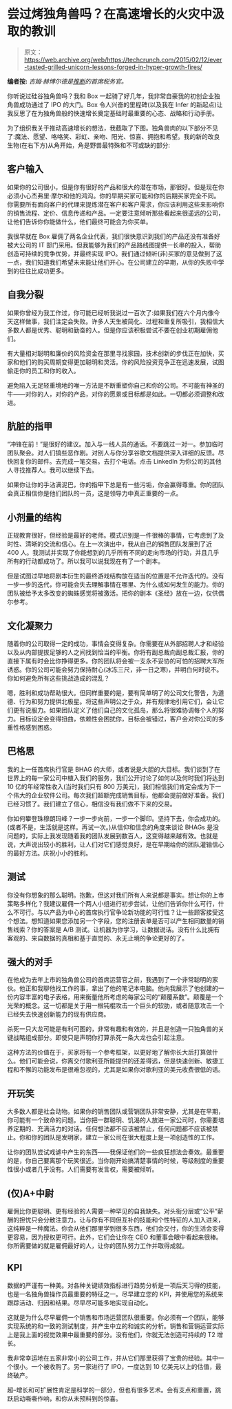 # 尝过烤独角兽吗？在高速增长的火灾中汲取的教训 

> 原文：<https://web.archive.org/web/https://techcrunch.com/2015/02/12/ever-tasted-grilled-unicorn-lessons-forged-in-hyper-growth-fires/>

**编者按:** *吉姆·赫博尔德是[推断](https://web.archive.org/web/20230129063221/http://www.infer.com/)的首席税务官。*

你听说过硅谷独角兽吗？我和 Box 一起骑了好几年，我非常自豪我的初创企业独角兽成功通过了 IPO 的大门。Box 令人兴奋的里程碑(以及我在 Infer 的新起点)让我反思了在为独角兽般的快速增长奠定基础时最重要的心态、战略和行动手册。

为了组织我关于推动高速增长的想法，我截取了下图。独角兽肉的以下部分不见了:魔法、愿望、咯咯笑、彩虹、亲吻、阳光、惊喜、拥抱和希望。我的新的改良生物(在右下方)从角开始，角是野兽最特殊和不可或缺的部分:

## 客户输入

如果你的公司很小，但是你有很好的产品和很大的潜在市场，那很好。但是现在你必须小心杰弗里·摩尔和他的鸿沟。你的早期买家可能和你的后期买家完全不同。你需要所有面向客户的代理来提炼潜在客户和客户需求，你应该利用这些来影响你的销售流程、定价、信息传递和产品。一定要注意倾听那些看起来很遥远的公司，让他们告诉你你能做什么，他们最终可能会为你买单。

我很早就在 Box 雇佣了两名企业代表，我们很快意识到我们的产品还没有准备好被大公司的 IT 部门采用。但我能够为我们的产品路线图提供一长串的投入，帮助创造可持续的竞争优势，并最终实现 IPO。我们通过倾听(非)买家的意见做到了这一点，我们知道我们希望未来能让他们开心。在公司建立的早期，从你的失败中学到的往往比成功更多。

## 自我分裂

如果你曾经为我工作过，你可能已经听我说过一百次了:如果我们在六个月内像今天这样做事，我们注定会失败。许多人天生被简化、过程和重复所吸引，我相信大多数人都是优秀、聪明和勤奋的人。但是你应该积极尝试不要在创业初期雇佣他们。

有大量相对聪明和廉价的风险资金在那里寻找家园，技术创新的步伐正在加快，买家和他们的购买周期变得更加聪明和灵活。你的风险投资竞争正在迅速发展，试图偷走你的员工和你的收入。

避免陷入无足轻重境地的唯一方法是不断重塑你自己和你的公司。不可能有神圣的牛——对你的人，对你的产品，对你的愿景或目标都是如此。一切都必须调整和改进。

## 肮脏的指甲

“冲锋在前！”是很好的建议。加入与一线人员的通话。不要跳过一对一。参加临时团队聚会。对人们搞些恶作剧。对别人与你分享谷歌文档提供深入详细的反馈。尽快回复你的邮件。去完成一笔交易。去打个电话。点击 LinkedIn 为你公司的其他人寻找推荐人。我可以继续下去。

如果你让你的手沾满泥巴，你的指甲下总是有一些污垢，你会赢得尊重。你的团队会真正相信你是他们团队的一员，这是领导力中真正重要的一点。

## 小剂量的结构

正规教育很好，但经验是最好的老师。模式识别是一件很棒的事情，它考虑到了及时性、清晰的交流和信心。在上一次演出中，我从自己的销售团队发展到了近 400 人。我测试并实现了你能想到的几乎所有不同的走向市场的行动，并且几乎所有的行动都成功了。所以我可以说我现在有了一个剧本。

但是试图过早地将剧本衍生的最终游戏结构放在适当的位置是不允许迭代的。没有一步一步的迭代，你可能会失去理解事情在哪里、为什么或如何发生的能力。你的团队被给予太多改变的蜘蛛感觉将被激活。把你的剧本《圣经》放在一边，仅供偶尔参考。

## 文化凝聚力

随着你的公司取得一定的成功，事情会变得复杂。你需要在从外部招聘人才和经验以及从内部提拔足够的人之间找到恰当的平衡。你将有副总裁向副总裁汇报，你的直接下属有时会比你挣得更多。你的团队将会被一支永不妥协的可怕的招聘大军所诱惑。你的公司可能会努力保持耐心(冰冻三尺，非一日之寒)，并明白何时说不。你如何避免所有这些挑战造成的混乱？

嗯，胜利和成功帮助很大。但同样重要的是，要有简单明了的公司文化警告，为道德、行为和努力提供北极星。将这些声明公之于众，并有规律地引用它们，会让它们更有说服力。如果团队定义了他们自己的文化孤岛，那么将很难协调每个人的努力。目标设定会变得扭曲，依赖性会困扰你，目标会被错过，客户会对你公司的多重性格感到困惑。

## 巴格思

我的上一任首席执行官是 BHAG 的大师，或者说是大胆的大目标。我们谈到了在世界上的每一家公司中植入我们的服务，我们公开讨论了如何以及何时我们将达到 10 亿的年经常性收入(当时我们只有 800 万美元)，我们相信我们肯定会成为下一个伟大的企业软件公司。每次我们超额完成销售目标，他都会提前做好准备。我们已经习惯了。我们建立了信心，相信没有我们做不下来的交易。

你如何攀登珠穆朗玛峰？一步一步向前，一步一个脚印。坚持下去，你会成功的。(或者不是，生活就是这样。再试一次。)从信仰和信念的角度来谈论 BHAGs 是没问题的，实际上我发现随着我的团队发展到数百人，这变得越来越有效。也就是说，大声说出较小的胜利，让人们对它们感觉良好，是在早期给你的团队灌输信心的最好方法。庆祝小小的胜利。

## 测试

你没有你想象的那么聪明。抱歉，但这对我们所有人来说都是事实。想让你的上市策略多样化？我建议雇佣一个两人小组进行初步尝试，让他们告诉你什么可行，什么不可行。与以产品为中心的首席执行官争论新功能的可行性？让一些顾客接受这个想法。想知道如果您添加另一个字段，您的注册表单是否可以产生相同数量的销售线索？你的答案是 A/B 测试。让机器为你学习，让数据说话。没有什么比拥有客观的、来自数据的真相和基于直觉的、永无止境的争论更好的了。

## 强大的对手

在他成为去年上市的独角兽公司的首席运营官之前，我遇到了一个非常聪明的家伙。他正和我聊他找工作的事，拿出了他的笔记本电脑。他向我展示了他创建的一份内容丰富的电子表格，用来衡量他所考虑的每家公司的“颠覆系数”。颠覆是一个光荣的概念。这一切都是关于用一根钝棍攻击一个巨头的软肋，或者随意攻击一个已经失去快速创新能力的现有供应商。

杀死一只大龙可能是有利可图的，非常有趣和有效的，并且是创造一只独角兽的关键战略组成部分。即使只是声明你打算杀死一条大龙也会引起注意。

这种方法的价值在于，买家将有一个参考框架，以更好地了解你长大后打算做什么。他们可能会说，你离交付歌利亚所能提供的还差得远，但是快速创新、敏捷工程和不懈的功能发布是很难忽视的，尤其是如果你对歌利亚的美元收费很低的话。

## 开玩笑

大多数人都是社会动物。如果你的销售团队或营销团队非常安静，尤其是在早期，你可能有一个致命的问题。当你把一群聪明、饥渴的人放进一家公司时，你需要培养定期的、充满活力的对话。任何想法都不应该被禁止，任何问题都不应该被禁止。你和你的团队是发明家，建立一家公司在很大程度上是一项创造性的工作。

让你的团队尝试戏谑中产生的东西——我保证他们的一些疯狂想法会奏效。最重要的是，你自己要离那个玩笑很近。当你刚开始搞清楚事情的时候，等级制度的重要性很小或者几乎没有。人们需要有发言权，需要被倾听。

## (仅)A+中尉

雇佣比你更聪明、更有经验的人需要一种罕见的自我缺失。对头衔分层或“公平”薪酬的担忧只会分散注意力。让与你有不同但互补的技能和个性特征的人加入进来，这纯粹是一种魔法。你会从他们那里学到很多东西，他们会交付，你的生活会变得更容易，因为授权更可行。此外，它们会让你在 CEO 和董事会眼中看起来很棒。你所需要做的就是雇佣最好的人，让你的团队努力工作并取得成就。

## KPI

数据的严谨有一种美。对各种关键绩效指标进行趋势分析是一项后天习得的技能，也是一名独角兽操作员最重要的特征之一。尽早建立您的 KPI，并使用您的系统来跟踪活动、归因和结果。尽早尽可能多地实现自动化。

这就是为什么尽早雇佣一个销售和市场运营团队很重要。你必须有一个团队，能够实现系统的和一致的测试制度，并产生中立的和诚实的分析。销售和营销运营实际上是我上面的视觉效果中最重要的部分。没有他们，你就无法创造可持续的 T2 增长。

我非常幸运地在五家非常小的公司工作，并从它们那里获得了宝贵的经验。其中一个很小。一个被收购了。另一家进行了 IPO，一度达到 10 亿美元以上的估值，最终破产。

超–增长和可扩展性肯定是科学的一部分，但也有很多艺术。会有支点和重置，跳跃启动嘶嘶作响，和你从未预料到的惊喜。